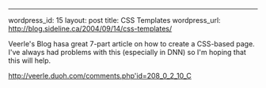 --- 
wordpress_id: 15
layout: post
title: CSS Templates
wordpress_url: http://blog.sideline.ca/2004/09/14/css-templates/

<p>Veerle's Blog hasa great 7-part article on how to create a CSS-based page. I've always had problems with this (especially in DNN) so I'm hoping that this will help.</p>
<p><a href="http://veerle.duoh.com/comments.php'id=208_0_2_10_C">http://veerle.duoh.com/comments.php'id=208_0_2_10_C</a></p>
